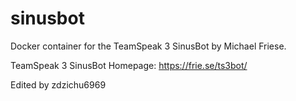 # sinusbot

Docker container for the TeamSpeak 3 SinusBot by Michael Friese.

TeamSpeak 3 SinusBot Homepage: https://frie.se/ts3bot/

Edited by zdzichu6969
